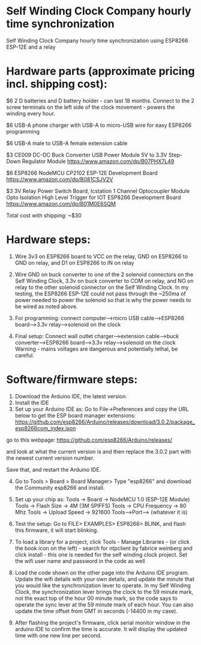 # Self Winding Clock Company hourly time synchronization
Self Winding Clock Company hourly time synchronization using ESP8266 ESP-12E and a relay

# Hardware parts (approximate pricing incl. shipping cost):
$6 2 D batteries and D battery holder - can last 18 months.  Connect to the 2 screw terminals on the left side of the clock movement - powers the winding every hour. 

$6 USB-A phone charger with USB-A to micro-USB wire for easy ESP8266 programming

$6 USB-A male to USB-A female extension cable

$3 CE009 DC-DC Buck Converter USB Power Module 5V to 3.3V Step-Down Regulator Module https://www.amazon.com/dp/B07PHX7L49

$6 ESP8266 NodeMCU CP2102 ESP-12E Development Board https://www.amazon.com/dp/B081CSJV2V

$3 3V Relay Power Switch Board, Icstation 1 Channel Optocoupler Module Opto Isolation High Level Trigger for IOT ESP8266 Development Board https://www.amazon.com/dp/B01M0E6SQM

Total cost with shipping: ~$30

# Hardware steps:
1. Wire 3v3 on ESP8266 board to VCC on the relay, GND on ESP8266 to GND on relay, and D1 on ESP8266 to IN on relay

2. Wire GND on buck converter to one of the 2 solenoid connectors on the Self Winding Clock, 3.3v on buck converter to COM on relay, and NO on relay to the other solenoid connector on the Self Winding Clock.  In my testing, the ESP8266 ESP-12E could not pass through the ~250ma of power needed to power the solenoid so that is why the power needs to be wired as noted above.

3. For programming:  connect computer-->micro USB cable-->ESP8266 board-->3.3v relay-->solenoid on the clock

4. Final setup: Connect wall outlet charger-->extension cable-->buck converter-->ESP8266 board-->3.3v relay-->solenoid on the clock
Warning - mains voltages are dangerous and potentially lethal, be careful.


# Software/firmware steps:
1. Download the Arduino IDE, the latest version.
2. Install the IDE
3. Set up your Arduino IDE as: Go to File->Preferences and copy the URL below to get the ESP board manager extensions: https://github.com/esp8266/Arduino/releases/download/3.0.2/package_esp8266com_index.json

go to this webpage:
https://github.com/esp8266/Arduino/releases/

and look at what the current version is and then replace the 3.0.2 part with the newest current version number.

Save that, and restart the Arduino IDE.

4. Go to Tools > Board > Board Manager> Type "esp8266" and download the Community esp8266 and install.

5. Set up your chip as: Tools -> Board -> NodeMCU 1.0 (ESP-12E Module) 
Tools -> Flash Size -> 4M (3M SPIFFS) 
Tools -> CPU Frequency -> 80 Mhz 
Tools -> Upload Speed -> 921600 
Tools-->Port--> (whatever it is)

6. Test the setup:  Go to FILE> EXAMPLES> ESP8266> BLINK, and flash this firmware, it will start blinking.

7.  To load a library for a project, click Tools - Manage Libraries - (or click the book icon on the left) - search for ntpclient by fabrice weinberg and click install - this one is needed for the self winding clock project.  Set the wifi user name and password in the code as well

8. Load the code shown on the other page into the Arduino IDE program.  Update the wifi details with your own details, and update the minute that you would like the synchronization lever to operate.  In my Self Winding Clock, the synchronization lever brings the clock to the 59 minute mark, not the exact top of the hour 00 minute mark, so the code says to operate the sync lever at the 59 minute mark of each hour.  You can also update the time offset from GMT in seconds (-14400 in my case).

9. After flashing the project's firmware, click serial monitor window in the arduino IDE to confirm the time is accurate.  It will display the updated time with one new line per second.

